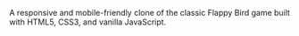 A responsive and mobile-friendly clone of the classic Flappy Bird game built with HTML5, CSS3, and vanilla JavaScript.
